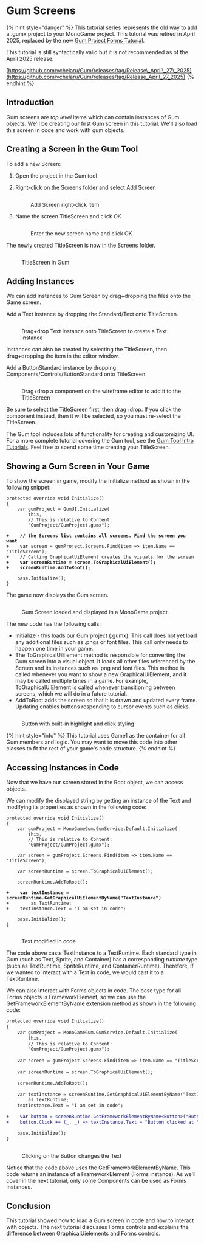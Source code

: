 # Gum Screens

{% hint style="danger" %}
This tutorial series represents the old way to add a .gumx project to your MonoGame project. This tutorial was  retired in April 2025, replaced by the new [Gum Project Forms Tutorial](../gum-project-forms-tutorial/).

This tutorial is still syntactically valid but it is not recommended as of the April 2025 release:

[https://github.com/vchelaru/Gum/releases/tag/Release\_April\_27\_2025](https://github.com/vchelaru/Gum/releases/tag/Release_April_27_2025)
{% endhint %}

## Introduction

Gum screens are _top level_ items which can contain instances of Gum objects. We'll be creating our first Gum screen in this tutorial. We'll also load this screen in code and work with gum objects.

## Creating a Screen in the Gum Tool

To add a new Screen:

1. Open the project in the Gum tool
2.  Right-click on the Screens folder and select Add Screen

    <figure><img src="../../../../.gitbook/assets/image (99).png" alt=""><figcaption><p>Add Screen right-click item</p></figcaption></figure>
3.  Name the screen TitleScreen and click OK

    <figure><img src="../../../../.gitbook/assets/image (100).png" alt=""><figcaption><p>Enter the new screen name and click OK</p></figcaption></figure>

The newly created TitleScreen is now in the Screens folder.

<figure><img src="../../../../.gitbook/assets/image (101).png" alt=""><figcaption><p>TitleScreen in Gum</p></figcaption></figure>

## Adding Instances

We can add instances to Gum Screen by drag+dropping the files onto the Game screen.

Add a Text instance by dropping the Standard/Text onto TitleScreen.

<figure><img src="../../../../.gitbook/assets/24_09 53 51.gif" alt=""><figcaption><p>Drag+drop Text instance onto TitleScreen to create a Text instance</p></figcaption></figure>

Instances can also be created by selecting the TitleScreen, then drag+dropping the item in the editor window.

Add a ButtonStandard instance by dropping Components/Controls/ButtonStandard onto TitleScreen.

<figure><img src="../../../../.gitbook/assets/24_09 55 46.gif" alt=""><figcaption><p>Drag+drop a component on the wireframe editor to add it to the TitleScreen</p></figcaption></figure>

Be sure to select the TitleScreen first, then drag+drop. If you click the component instead, then it will be selected, so you must re-select the TitleScreen.

The Gum tool includes lots of functionality for creating and customizing UI. For a more complete tutorial covering the Gum tool, see the [Gum Tool Intro Tutorials](../../../../gum-tool/tutorials-and-examples/intro-tutorials/). Feel free to spend some time creating your TitleScreen.

## Showing a Gum Screen in Your Game

To show the screen in game, modify the Initialize method as shown in the following snippet:

<pre class="language-diff" data-line-numbers><code class="lang-diff">protected override void Initialize()
{
    var gumProject = GumUI.Initialize(
        this,
        // This is relative to Content:
        "GumProject/GumProject.gumx");

<strong>+    // the Screens list contains all screens. Find the screen you want
</strong>+    var screen = gumProject.Screens.Find(item => item.Name == "TitleScreen");
+    // Calling GraphicalUiElement creates the visuals for the screen
<strong>+    var screenRuntime = screen.ToGraphicalUiElement();
</strong><strong>+    screenRuntime.AddToRoot();
</strong>
    base.Initialize();
}
</code></pre>

The game now displays the Gum screen.

<figure><img src="../../../../.gitbook/assets/image (103).png" alt=""><figcaption><p>Gum Screen loaded and displayed in a MonoGame project</p></figcaption></figure>

The new code has the following calls:

* Initialize - this loads our Gum project (.gumx). This call does not yet load any additional files such as .pngs or font files. This call only needs to happen one time in your game.
* The ToGraphicalUiElement method is responsible for converting the Gum screen into a visual object. It loads all other files referenced by the Screen and its instances such as .png and font files. This method is called whenever you want to show a new GraphicalUiElement, and it may be called multiple times in a game. For example, ToGraphicalUiElement is called whenever transitioning between screens, which we will do in a future tutorial.
* AddToRoot adds the screen so that it is drawn and updated every frame. Updating enables buttons responding to cursor events such as clicks.

<figure><img src="../../../../.gitbook/assets/24_10 16 55.gif" alt=""><figcaption><p>Button with built-in highlight and click styling</p></figcaption></figure>

{% hint style="info" %}
This tutorial uses Game1 as the container for all Gum members and logic. You may want to move this code into other classes to fit the rest of your game's code structure.
{% endhint %}

## Accessing Instances in Code

Now that we have our screen stored in the Root object, we can access objects.

We can modify the displayed string by getting an instance of the Text and modifying its properties as shown in the following code:

<pre class="language-diff"><code class="lang-diff">protected override void Initialize()
{
    var gumProject = MonoGameGum.GumService.Default.Initialize(
        this,
        // This is relative to Content:
        "GumProject/GumProject.gumx");      
        
    var screen = gumProject.Screens.Find(item => item.Name == "TitleScreen");
        
    var screenRuntime = screen.ToGraphicalUiElement();
        
    screenRuntime.AddToRoot();

<strong>+    var textInstance = screenRuntime.GetGraphicalUiElementByName("TextInstance")
</strong>+        as TextRuntime;
+    textInstance.Text = "I am set in code";

    base.Initialize();
}
</code></pre>

<figure><img src="../../../../.gitbook/assets/image (104).png" alt=""><figcaption><p>Text modified in code</p></figcaption></figure>

The code above casts TextInstance to a TextRuntime. Each standard type in Gum (such as Text, Sprite, and Container) has a corresponding _runtime_ type (such as TextRuntime, SpriteRuntime, and ContainerRuntime). Therefore, if we wanted to interact with a Text in code, we would cast it to a TextRuntime.

We can also interact with Forms objects in code. The base type for all Forms objects is FrameworkElement, so we can use the GetFrameworkElementByName extension method as shown in the following code:

```diff
protected override void Initialize()
{
    var gumProject = MonoGameGum.GumService.Default.Initialize(
        this,
        // This is relative to Content:
        "GumProject/GumProject.gumx");      
        
    var screen = gumProject.Screens.Find(item => item.Name == "TitleScreen");
        
    var screenRuntime = screen.ToGraphicalUiElement();
        
    screenRuntime.AddToRoot();

    var textInstance = screenRuntime.GetGraphicalUiElementByName("TextInstance")
        as TextRuntime;
    textInstance.Text = "I am set in code";

+    var button = screenRuntime.GetFrameworkElementByName<Button>("ButtonStandardInstance");
+    button.Click += (_, _) => textInstance.Text = "Button clicked at " + DateTime.Now;

    base.Initialize();
}
```

<figure><img src="../../../../.gitbook/assets/24_11 04 23.gif" alt=""><figcaption><p>Clicking on the Button changes the Text</p></figcaption></figure>

Notice that the code above uses the GetFrameworkElementByName. This code returns an instance of a FrameworkElement (Forms instance). As we'll cover in the next tutorial, only some Components can be used as Forms instances.

## Conclusion

This tutorial showed how to load a Gum screen in code and how to interact with objects. The next tutorial discusses Forms controls and explains the difference between GraphicalUielements and Forms controls.
